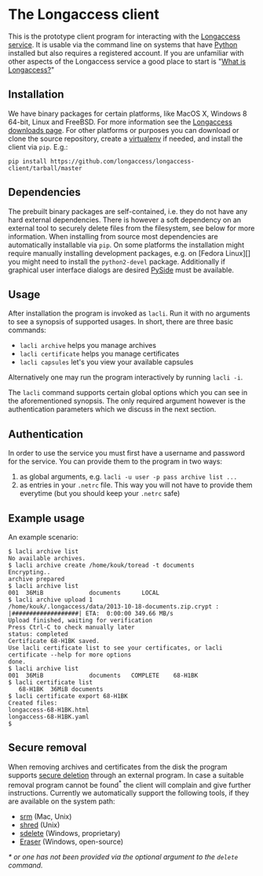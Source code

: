 The Longaccess client
======================

This is the prototype client program for interacting with the [Longaccess service][la]. It is usable via the command line on systems that have [Python][py] installed but also requires a registered account. If you are unfamiliar with other aspects of the Longaccess service a good place to start is "[What is Longaccess?][]"

Installation
------------

We have binary packages for certain platforms, like MacOS X, Windows 8 64-bit, Linux and FreeBSD. For more information see the [Longaccess downloads page][lad]. For other platforms or purposes you can download or clone the source repository, create a [virtualenv][ve] if needed, and install the client via `pip`. E.g.:

    pip install https://github.com/longaccess/longaccess-client/tarball/master

Dependencies
------------

The prebuilt binary packages are self-contained, i.e. they do not have any hard external dependencies. There is however a soft dependency on an external tool to securely delete files from the filesystem, see below for more information. When installing from source most dependencies are automatically installable via `pip`. On some platforms the installation might require manually installing development packages, e.g. on [Fedora Linux][] you might need to install the `python2-devel` package. Additionally if graphical user interface dialogs are desired [PySide][] must be available.

Usage
-----

After installation the program is invoked as `lacli`. Run it with no arguments to see a synopsis of supported usages. In short, there are three basic commands:

* `lacli archive` helps you manage archives
* `lacli certificate` helps you manage certificates
* `lacli capsules` let's you view your available capsules 

Alternatively one may run the program interactively by running `lacli -i`.

The `lacli` command supports certain global options which you can see in the aforementioned synopsis. The only required argument however is the authentication parameters which we discuss in the next section.

Authentication
--------------

In order to use the service you must first have a username and password for the service. You can provide them to the program in two ways:

1. as global arguments, e.g. `lacli -u user -p pass archive list ...`
2. as entries in your `.netrc` file. This way you will not have to provide them everytime (but you should keep your `.netrc` safe)

Example usage
-------------

An example scenario:


    $ lacli archive list
    No available archives.
    $ lacli archive create /home/kouk/toread -t documents
    Encrypting..
    archive prepared
    $ lacli archive list
    001  36MiB             documents      LOCAL           
    $ lacli archive upload 1
    /home/kouk/.longaccess/data/2013-10-18-documents.zip.crypt : |###################| ETA:  0:00:00 349.66 MB/s
    Upload finished, waiting for verification
    Press Ctrl-C to check manually later
    status: completed
    Certificate 68-H1BK saved.
    Use lacli certificate list to see your certificates, or lacli certificate --help for more options
    done.
    $ lacli archive list
    001  36MiB             documents   COMPLETE    68-H1BK
    $ lacli certificate list
       68-H1BK  36MiB documents
    $ lacli certificate export 68-H1BK
    Created files:
    longaccess-68-H1BK.html
    longaccess-68-H1BK.yaml
    $


Secure removal
--------------

When removing archives and certificates from the disk the program supports [secure deletion][sd] through an external program. In case a suitable removal program cannot be found<sup>*</sup> the client will complain and give further instructions. Currently we automatically support the following tools, if they are available on the system path:

* [srm][] (Mac, Unix)
* [shred][] (Unix)
* [sdelete][] (Windows, proprietary)
* [Eraser][] (Windows, open-source)

_* or one has not been provided via the optional argument to the `delete` command._

[la]: https://www.longaccess.com "the Longaccess website"
[lad]: https://downloads.longaccess.com "the Longaccess downloads page"
[py]: http://www.python.org "the python website"
[ve]: http://www.virtualenv.org "virtualenv"
[What is Longaccess?]: https://github.com/longaccess/longaccess-docs/blob/master/what_is_longaccess.md "what is Longaccess?"
[sd]: https://ssd.eff.org/tech/deletion "Secure deletion - EFF"
[srm]: http://en.wikipedia.org/wiki/Srm_(Unix) "SRM (Unix) - Wikipedia"
[shred]: http://en.wikipedia.org/wiki/Shred_(Unix) "Shred (Unix) - Wikipedia"
[sdelete]: http://technet.microsoft.com/en-us/sysinternals/bb897443.aspx "SDelete - Windows sysinternals"
[Eraser]: http://eraser.heidi.ie/ "Eraser"
[Fedora]: http://fedoraproject.org "Fedora"
[PySide]: http://pyside.org "PySide is a Python binding of the cross-platform GUI toolkit Qt." 
